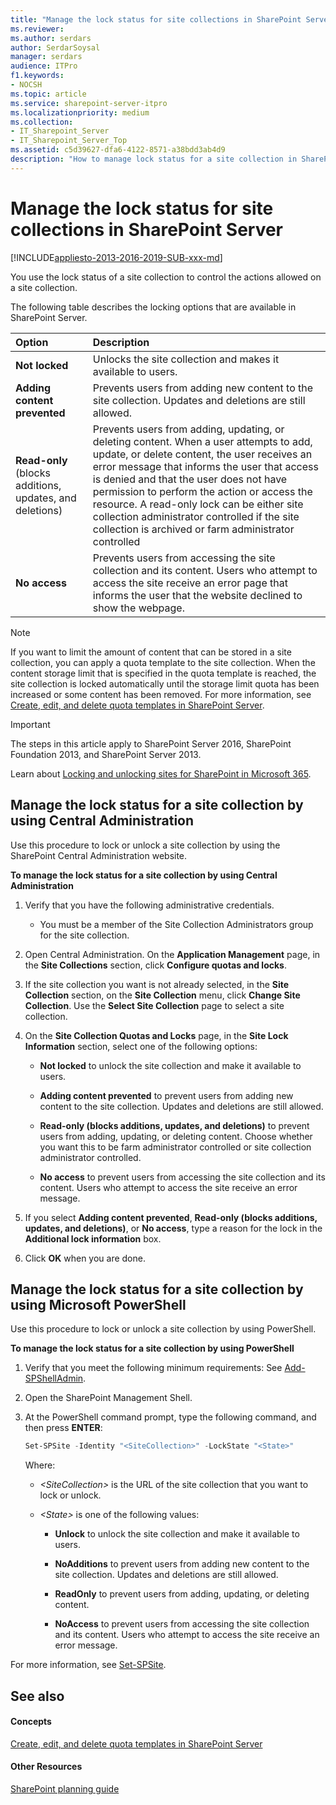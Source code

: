 ```yaml
---
title: "Manage the lock status for site collections in SharePoint Server"
ms.reviewer: 
ms.author: serdars
author: SerdarSoysal
manager: serdars
audience: ITPro
f1.keywords:
- NOCSH
ms.topic: article
ms.service: sharepoint-server-itpro
ms.localizationpriority: medium
ms.collection:
- IT_Sharepoint_Server
- IT_Sharepoint_Server_Top
ms.assetid: c5d39627-dfa6-4122-8571-a38bdd3ab4d9
description: "How to manage lock status for a site collection in SharePoint Server."
---
```


# Manage the lock status for site collections in SharePoint Server

[!INCLUDE[appliesto-2013-2016-2019-SUB-xxx-md](../includes/appliesto-2013-2016-2019-SUB-xxx-md.md)]
  
You use the lock status of a site collection to control the actions allowed on a site collection.
  
The following table describes the locking options that are available in SharePoint Server.
  
|**Option**|**Description**|
|:-----|:-----|
|**Not locked** <br/> |Unlocks the site collection and makes it available to users.  <br/> |
|**Adding content prevented** <br/> |Prevents users from adding new content to the site collection. Updates and deletions are still allowed.  <br/> |
|**Read-only** (blocks additions, updates, and deletions)  <br/> |Prevents users from adding, updating, or deleting content. When a user attempts to add, update, or delete content, the user receives an error message that informs the user that access is denied and that the user does not have permission to perform the action or access the resource. A read-only lock can be either site collection administrator controlled if the site collection is archived or farm administrator controlled  <br/> |
|**No access** <br/> |Prevents users from accessing the site collection and its content. Users who attempt to access the site receive an error page that informs the user that the website declined to show the webpage.  <br/> |
   
> [!NOTE]
> If you want to limit the amount of content that can be stored in a site collection, you can apply a quota template to the site collection. When the content storage limit that is specified in the quota template is reached, the site collection is locked automatically until the storage limit quota has been increased or some content has been removed. For more information, see [Create, edit, and delete quota templates in SharePoint Server](create-edit-and-delete-quota-templates.md). 
  
> [!IMPORTANT]
> The steps in this article apply to SharePoint Server 2016, SharePoint Foundation 2013, and SharePoint Server 2013.

Learn about [Locking and unlocking sites for SharePoint in Microsoft 365](../../SharePointOnline/manage-lock-status.md).
  
## Manage the lock status for a site collection by using Central Administration

Use this procedure to lock or unlock a site collection by using the SharePoint Central Administration website.
  
 **To manage the lock status for a site collection by using Central Administration**
  
1. Verify that you have the following administrative credentials. 
    
   - You must be a member of the Site Collection Administrators group for the site collection.
    
2. Open Central Administration. On the **Application Management** page, in the **Site Collections** section, click **Configure quotas and locks**.
    
3. If the site collection you want is not already selected, in the **Site Collection** section, on the **Site Collection** menu, click **Change Site Collection**. Use the **Select Site Collection** page to select a site collection. 
    
4. On the **Site Collection Quotas and Locks** page, in the **Site Lock Information** section, select one of the following options: 
    
   - **Not locked** to unlock the site collection and make it available to users. 
    
   - **Adding content prevented** to prevent users from adding new content to the site collection. Updates and deletions are still allowed. 
    
   - **Read-only (blocks additions, updates, and deletions)** to prevent users from adding, updating, or deleting content. Choose whether you want this to be farm administrator controlled or site collection administrator controlled. 
    
   - **No access** to prevent users from accessing the site collection and its content. Users who attempt to access the site receive an error message. 
    
5. If you select **Adding content prevented**, **Read-only (blocks additions, updates, and deletions)**, or **No access**, type a reason for the lock in the **Additional lock information** box. 
    
6. Click **OK** when you are done. 
    
## Manage the lock status for a site collection by using Microsoft PowerShell

Use this procedure to lock or unlock a site collection by using PowerShell.
  
 **To manage the lock status for a site collection by using PowerShell**
  
1. Verify that you meet the following minimum requirements: See [Add-SPShellAdmin](/powershell/module/sharepoint-server/add-spshelladmin?view=sharepoint-ps&preserve-view=true).
    
2. Open the SharePoint Management Shell.
    
3. At the PowerShell command prompt, type the following command, and then press **ENTER**:
    
   ```powershell
   Set-SPSite -Identity "<SiteCollection>" -LockState "<State>"
   ```

   Where:
    
   -  _\<SiteCollection\>_ is the URL of the site collection that you want to lock or unlock. 
    
   -  _\<State\>_ is one of the following values: 
    
      - **Unlock** to unlock the site collection and make it available to users. 
    
      - **NoAdditions** to prevent users from adding new content to the site collection. Updates and deletions are still allowed. 
    
      - **ReadOnly** to prevent users from adding, updating, or deleting content. 
    
      - **NoAccess** to prevent users from accessing the site collection and its content. Users who attempt to access the site receive an error message. 
    
 For more information, see [Set-SPSite](/powershell/module/sharepoint-server/Set-SPSite?view=sharepoint-ps&preserve-view=true).
  
## See also

#### Concepts

[Create, edit, and delete quota templates in SharePoint Server](create-edit-and-delete-quota-templates.md)

#### Other Resources

[SharePoint planning guide](../../SharePointOnline/planning-guide.md)
